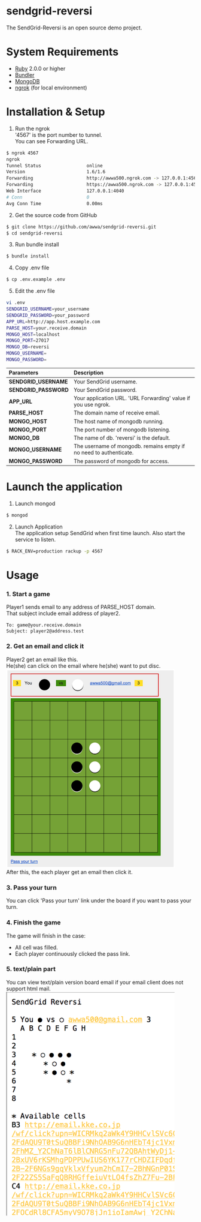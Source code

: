 sendgrid-reversi
================
The SendGrid-Reversi is an open source demo project.  

# System Requirements
* [Ruby](https://www.ruby-lang.org) 2.0.0 or higher
* [Bundler](http://bundler.io/)
* [MongoDB](http://www.mongodb.org/)
* [ngrok](https://ngrok.com/) (for local environment)

# Installation & Setup

1. Run the ngrok  
'4567' is the port number to tunnel.  
You can see Forwarding URL.
``` bash
$ ngrok 4567  
ngrok                                                                                                                                                                                                                         (Ctrl+C to quit)
Tunnel Status                 online
Version                       1.6/1.6
Forwarding                    http://awwa500.ngrok.com -> 127.0.0.1:4567
Forwarding                    https://awwa500.ngrok.com -> 127.0.0.1:4567
Web Interface                 127.0.0.1:4040
# Conn                        0
Avg Conn Time                 0.00ms
```
2. Get the source code from GitHub
``` bash
$ git clone https://github.com/awwa/sendgrid-reversi.git
$ cd sendgrid-reversi
```
3. Run bundle install
``` bash
$ bundle install
```
4. Copy .env file
``` bash
$ cp .env.example .env
```
5. Edit the .env file
``` bash
vi .env
SENDGRID_USERNAME=your_username
SENDGRID_PASSWORD=your_password
APP_URL=http://app.host.example.com
PARSE_HOST=your.receive.domain
MONGO_HOST=localhost
MONGO_PORT=27017
MONGO_DB=reversi
MONGO_USERNAME=
MONGO_PASSWORD=
```

|Parameters           |Description                          |
|:--------------------|:------------------------------------|
|**SENDGRID_USERNAME**|Your SendGrid username.              |
|**SENDGRID_PASSWORD**|Your SendGrid password.              |
|**APP_URL**          |Your application URL. 'URL Forwarding' value if you use ngrok.     |
|**PARSE_HOST**       |The domain name of receive email.        |
|**MONGO_HOST**       |The host name of mongodb running.    |
|**MONGO_PORT**       |The port number of mongodb listening.|
|**MONGO_DB**         |The name of db. 'reversi' is the default.|
|**MONGO_USERNAME**   |The username of mongodb. remains empty if no need to authenticate.|
|**MONGO_PASSWORD**   |The password of mongodb for access.|

# Launch the application
1. Launch mongod  
``` bash
$ mongod
```
2. Launch Application  
The application setup SendGrid when first time launch. Also start the service to listen.  
``` bash
$ RACK_ENV=production rackup -p 4567
```

# Usage

### 1. Start a game  
Player1 sends email to any address of PARSE_HOST domain.  
That subject include email address of player2.
``` text
To: game@your.receive.domain
Subject: player2@address.test
```

### 2. Get an email and click it  
Player2 get an email like this.  
He(she) can click on the email where he(she) want to put disc.
<img src="https://raw.githubusercontent.com/awwa/sendgrid-reversi/master/dev/board_html.png" width="450px" />  
After this, the each player get an email then click it.

### 3. Pass your turn  
You can click 'Pass your turn' link under the board if you want to pass your turn.  

### 4. Finish the game  
The game will finish in the case:
  * All cell was filled.
  * Each player continuously clicked the pass link.

### 5. text/plain part  
You can view text/plain version board email if your email client does not support html mail.
<img src="https://raw.githubusercontent.com/awwa/sendgrid-reversi/master/dev/board_plain.png" width="450px" />  
